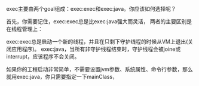 exec主要由两个goal组成：exec:exec和exec:java。你应该如何选择呢？

首先，你需要记住，exec:exec总是比exec:java强大而灵活，
两者的主要区别是在线程管理上：



exec:exec总是启动一个新的线程，并且在只剩下守护线程的时候从VM上退出(关闭应用程序)。
exec:java，当所有非守护线程结束时，守护线程会被joine或interrupt，应该程序不会关闭。


如果你的工程启动非常简单，不需要设置jvm参数、系统属性、命令行参数，那么就用exec:java，你只需要指定一下mainClass，